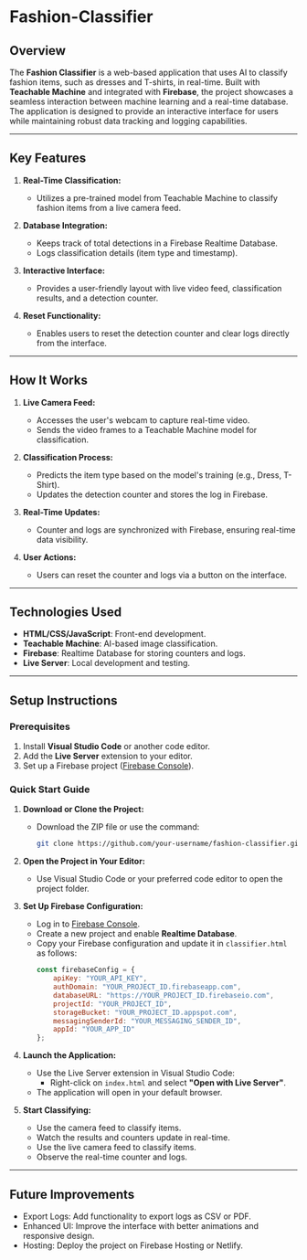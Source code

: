 # Fashion-Classifier
## Overview
The **Fashion Classifier** is a web-based application that uses AI to classify fashion items, such as dresses and T-shirts, in real-time. Built with **Teachable Machine** and integrated with **Firebase**, the project showcases a seamless interaction between machine learning and a real-time database. The application is designed to provide an interactive interface for users while maintaining robust data tracking and logging capabilities.

---

## Key Features

1. **Real-Time Classification:**
   - Utilizes a pre-trained model from Teachable Machine to classify fashion items from a live camera feed.

2. **Database Integration:**
   - Keeps track of total detections in a Firebase Realtime Database.
   - Logs classification details (item type and timestamp).

3. **Interactive Interface:**
   - Provides a user-friendly layout with live video feed, classification results, and a detection counter.

4. **Reset Functionality:**
   - Enables users to reset the detection counter and clear logs directly from the interface.

---

## How It Works

1. **Live Camera Feed:**
   - Accesses the user's webcam to capture real-time video.
   - Sends the video frames to a Teachable Machine model for classification.

2. **Classification Process:**
   - Predicts the item type based on the model's training (e.g., Dress, T-Shirt).
   - Updates the detection counter and stores the log in Firebase.

3. **Real-Time Updates:**
   - Counter and logs are synchronized with Firebase, ensuring real-time data visibility.

4. **User Actions:**
   - Users can reset the counter and logs via a button on the interface.

---

## Technologies Used

- **HTML/CSS/JavaScript**: Front-end development.
- **Teachable Machine**: AI-based image classification.
- **Firebase**: Realtime Database for storing counters and logs.
- **Live Server**: Local development and testing.

---

## Setup Instructions

### Prerequisites
1. Install **Visual Studio Code** or another code editor.
2. Add the **Live Server** extension to your editor.
3. Set up a Firebase project ([Firebase Console](https://firebase.google.com/)).

### Quick Start Guide

1. **Download or Clone the Project:**
   - Download the ZIP file or use the command:
     ```bash
     git clone https://github.com/your-username/fashion-classifier.git
     ```

2. **Open the Project in Your Editor:**
   - Use Visual Studio Code or your preferred code editor to open the project folder.

3. **Set Up Firebase Configuration:**
   - Log in to [Firebase Console](https://firebase.google.com/).
   - Create a new project and enable **Realtime Database**.
   - Copy your Firebase configuration and update it in `classifier.html` as follows:
     ```javascript
     const firebaseConfig = {
         apiKey: "YOUR_API_KEY",
         authDomain: "YOUR_PROJECT_ID.firebaseapp.com",
         databaseURL: "https://YOUR_PROJECT_ID.firebaseio.com",
         projectId: "YOUR_PROJECT_ID",
         storageBucket: "YOUR_PROJECT_ID.appspot.com",
         messagingSenderId: "YOUR_MESSAGING_SENDER_ID",
         appId: "YOUR_APP_ID"
     };
     ```

4. **Launch the Application:**
   - Use the Live Server extension in Visual Studio Code:
     - Right-click on `index.html` and select **"Open with Live Server"**.
   - The application will open in your default browser.

5. **Start Classifying:**
   - Use the camera feed to classify items.
   - Watch the results and counters update in real-time.
   - Use the live camera feed to classify items.
   - Observe the real-time counter and logs.

---
## Future Improvements

  - Export Logs: Add functionality to export logs as CSV or PDF.
  - Enhanced UI: Improve the interface with better animations and responsive design.
  - Hosting: Deploy the project on Firebase Hosting or Netlify.
